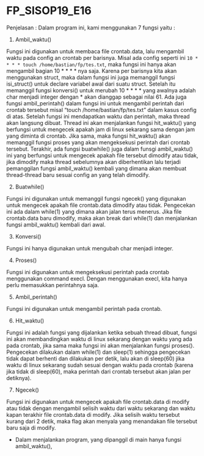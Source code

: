 # FP_SISOP19_E16

Penjelasan : 
Dalam program ini, kami menggunakan 7 fungsi yaitu :

1. Ambil_waktu()

Fungsi ini digunakan untuk membaca file crontab.data, lalu mengambil waktu pada config an crontab per barisnya. Misal ada config seperti ini 
`10 * * * * touch /home/bastian/fp/tes.txt`, maka fungsi ini hanya akan mengambil bagian 10 * * * * nya saja. Karena per barisnya kita akan menggunakan struct, maka dalam fungsi ini juga memanggil fungsi isi_struct() untuk declare variabel awal dari suatu struct. Setelah itu memanggil fungsi konversi() untuk merubah 10 * * * * yang awalnya adalah char menjadi integer dengan * akan dianggap sebagai nilai 61. Ada juga fungsi ambil_perintah() dalam fungsi ini untuk mengambil perintah dari crontab tersebut misal “touch /home/bastian/fp/tes.txt” dalam kasus config di atas. Setelah fungsi ini mendapatkan waktu dan perintah, maka thread akan langsung dibuat. Thread ini akan menjalankan fungsi hit_waktu() yang berfungsi untuk mengecek apakah jam di linux sekarang sama dengan jam yang diminta di crontab. Jika sama, maka fungsi hit_waktu() akan memanggil fungsi proses yang akan mengeksekusi perintah dari crontab tersebut. Terakhir, ada fungsi buatwhile() juga dalam funsgi ambil_waktu() ini yang berfungsi untuk mengecek apakah file tersebut dimodify atau tidak, jika dimodify maka thread sebelumnya akan diberhentikan lalu terjadi pemanggilan fungsi ambil_waktu() kembali yang dimana akan membuat thread-thread baru sesuai config an yang telah dimodify.

2. Buatwhile()

Fungsi ini digunakan untuk memanggil fungsi ngecek() yang digunakan untuk mengecek apakah file crontab.data dimodify atau tidak. Pengecekan ini ada dalam while(1) yang dimana akan jalan terus menerus. Jika file crontab.data baru dimodify, maka akan break dari while(1) dan menjalankan fungsi ambil_waktu() kembali dari awal.

3. Konversi()

Fungsi ini hanya digunakan untuk mengubah char menjadi integer.

4. Proses()

Fungsi ini digunakan untuk mengeksekusi perintah pada crontab menggunakan command execl. Dengan menggunakan execl, kita hanya perlu memasukkan perintahnya saja. 

5. Ambil_perintah()

Fungsi ini digunakan untuk mengambil perintah pada crontab.

6. Hit_waktu()

Fungsi ini adalah fungsi yang dijalankan ketika sebuah thread dibuat, fungsi ini akan membandingkan waktu di linux sekarang dengan waktu yang ada pada crontab, jika sama maka fungsi ini akan menjalankan fungsi proses(). Pengecekan dilakukan dalam while(1) dan sleep(1) sehingga pengecekan tidak dapat berhenti dan dilakukan per detik, lalu akan di sleep(60) jika waktu di linux sekarang sudah sesuai dengan waktu pada crontab (karena jika tidak di sleep(60), maka perintah dari crontab tersebut akan jalan per detiknya).

7. Ngecek()

Fungsi ini digunakan untuk mengecek apakah file crontab.data di modify atau tidak dengan mengambil selisih waktu dari waktu sekarang dan waktu kapan terakhir file crontab.data di modify. Jika selisih waktu tersebut kurang dari 2 detik, maka flag akan menyala yang menandakan file tersebut baru saja di modify.

- Dalam menjalankan program, yang dipanggil di main hanya fungsi ambil_waktu(),
